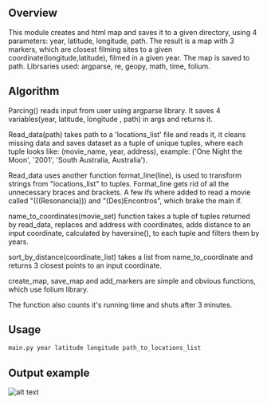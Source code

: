 ## Overview
This module creates and html map and saves it to a given directory, using 4 parameters: year, latitude, longitude, path. The result is a map with 3 markers, which are closest filming sites to a given coordinate(longitude,latitude), filmed in a given year. The map is saved to path.
Librsaries used: argparse, re, geopy, math, time, folium.

## Algorithm
Parcing() reads input from user using argparse library. It saves 4 variables(year, latitude, longitude , path) in args and returns it. 

Read_data(path) takes path to a 'locations_list' file and reads it, it cleans missing data and saves dataset as a tuple of unique tuples, where each tuple looks like: (movie_name, year, address), example: ('One Night the Moon', '2001', 'South Australia, Australia').

Read_data uses another function format_line(line), is used to transform strings from "locations_list" to tuples. Format_line gets rid of all the unnecessary braces and brackets. A few ifs where added to read a movie called "(((Resonancia))) and "(Des)Encontros", which brake the main if.

name_to_coordinates(movie_set) function takes a tuple of tuples returned by read_data, replaces and address with coordinates, adds distance to an input coordinate, calculated by haversine(), to each tuple and filters them by years.

sort_by_distance(coordinate_list) takes a list from name_to_coordinate and returns 3 closest points to an input coordinate.

create_map, save_map and add_markers are simple and obvious functions, which use folium library.

The function also counts it's running time and shuts after 3 minutes.

## Usage
```python
main.py year latitude longitude path_to_locations_list 
```
## Output example
![alt text](https://github.com/BipolarPotato69/lab1-task2/blob/main/mappic.jpg?raw=true)
